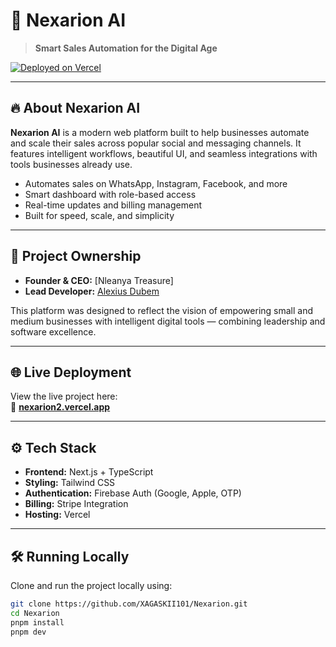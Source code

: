 # 🚀 Nexarion AI

> **Smart Sales Automation for the Digital Age**

[![Deployed on Vercel](https://img.shields.io/badge/Live%20on-Vercel-black?style=for-the-badge&logo=vercel)](https://vercel.com/margaretonyinye892-1630s-projects/v0-nexarion2)

---

## 🔥 About Nexarion AI

**Nexarion AI** is a modern web platform built to help businesses automate and scale their sales across popular social and messaging channels. It features intelligent workflows, beautiful UI, and seamless integrations with tools businesses already use.

- Automates sales on WhatsApp, Instagram, Facebook, and more
- Smart dashboard with role-based access
- Real-time updates and billing management
- Built for speed, scale, and simplicity

---

## 🧠 Project Ownership

- **Founder & CEO:** [Nleanya Treasure]
- **Lead Developer:** [Alexius Dubem](https://github.com/XAGASKII101)

This platform was designed to reflect the vision of empowering small and medium businesses with intelligent digital tools — combining leadership and software excellence.

---

## 🌐 Live Deployment

View the live project here:  
🔗 **[nexarion2.vercel.app](https://vercel.com/margaretonyinye892-1630s-projects/v0-nexarion2)**

---

## ⚙️ Tech Stack

- **Frontend:** Next.js + TypeScript
- **Styling:** Tailwind CSS
- **Authentication:** Firebase Auth (Google, Apple, OTP)
- **Billing:** Stripe Integration
- **Hosting:** Vercel

---

## 🛠️ Running Locally

Clone and run the project locally using:

```bash
git clone https://github.com/XAGASKII101/Nexarion.git
cd Nexarion
pnpm install
pnpm dev
